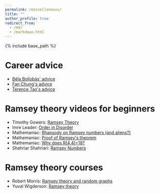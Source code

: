 ```yaml
---
permalink: /miscellaneous/
title: ""
author_profile: true
redirect_from: 
  - /md/
  - /markdown.html
---
```

{% include base_path %}

Career advice
======

* [Béla Bollobás' advice](../assets/Bollobas.pdf)
* [Fan Chung's advice](https://mathweb.ucsd.edu/~fan/teach/gradpol.html)
* [Terence Tao's advice](https://terrytao.wordpress.com/career-advice/)

Ramsey theory videos for beginners
======

* Timothy Gowers: [Ramsey Theory](https://youtu.be/uxRvfEOC3uQ?si=hVppsrziLows1IoL)
* Imre Leader: [Order in Disorder](https://youtu.be/AZnvP86N20I?si=bYeAjYB8gzqwSTpS)
* Mathemaniac: [Rhapsody on Ramsey numbers (and aliens?)](https://youtu.be/6xEjGnC1_F8?si=Aa1KvGp9BAq3p8t2)
* Mathemaniac: [Proof of Ramsey's theorem](https://youtu.be/nZDaJenIH88?si=ftAX2yVg0VIscQPt)
* Mathemaniac: [Why does R(4,4)=18?](https://youtu.be/8de4pXIPI8w?si=NQ6FpCHEK_0jdJ1O)
* Shahriar Shahriari: [Ramsey Numbers](https://youtube.com/playlist?list=PLpcU2wNhmPYcAcsvebUBh28XeEt0Y4WyH&si=zwPWqm1XAhgQ4Wco)

Ramsey theory courses
======

* Robert Morris: [Ramsey theory and random graphs]([https://n.ethz.ch/~ywigderson/math/teaching/](https://youtube.com/playlist?list=PLo4jXE-LdDTTUDYMaYoWD0Z3ltOQ_XIoc&si=QroJOeWoHUjXLuIl))
* Yuval Wigderson: [Ramsey theory](https://n.ethz.ch/~ywigderson/math/teaching/)
